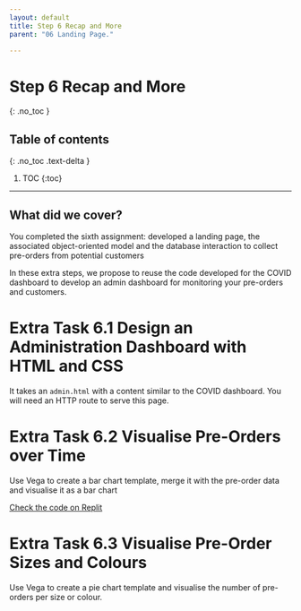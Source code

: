 ```yaml
---
layout: default
title: Step 6 Recap and More
parent: "06 Landing Page."

---
```


# Step 6 Recap and More
{: .no_toc }

## Table of contents
{: .no_toc .text-delta }

1. TOC
{:toc}

---


## What did we cover?

You completed the sixth assignment: developed a landing page, the associated object-oriented model and the database interaction to collect pre-orders from potential customers

In these extra steps, we propose to reuse the code developed for the COVID dashboard to develop an admin dashboard for monitoring your pre-orders and customers.

# Extra Task 6.1 Design an Administration Dashboard with HTML and CSS

It takes an `admin.html` with a content similar to the COVID dashboard. You will need an HTTP route to serve this page. 

# Extra Task 6.2 Visualise Pre-Orders over Time

Use Vega to create a bar chart template, merge it with the pre-order data and visualise it as a bar chart

[Check the code on Replit](https://repl.it/@IO1075/06-landing-page-step5-4)

# Extra Task 6.3 Visualise Pre-Order Sizes and Colours

Use Vega to create a pie chart template and visualise the number of pre-orders per size or colour.